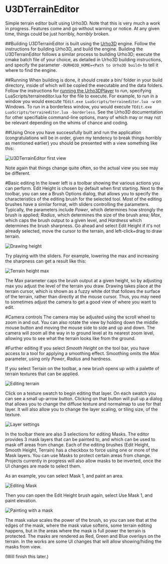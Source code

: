 # U3DTerrainEditor
Simple terrain editor built using Urho3D.
Note that this is very much a work in progress. Features come and go without warning or notice. At any given time, things could be just horribly, *horribly* broken. 

##Building
U3DTerrainEditor is built using the [Urho3D](https://github.com/urho3d/Urho3D) engine. Follow the instructions for building Urho3D, and build the engine. Building the U3DTerrainEditor follows a similar process to building Urho3D; execute the cmake batch file of your choice, as detailed in Urho3D building instructions, and specify the parameter `-DURHO3D_HOME=<Path to Urho3D build>` to tell it where to find the engine.

##Running
When building is done, it should create a bin/ folder in your build directory, inside of which will be copied the executable and the data folders. Follow the instructions for [running the Urho3DPlayer](https://urho3d.github.io/documentation/HEAD/_running.html) to run, specifying LuaScripts/terraineditor.lua for the file to execute. For example, to run in a window you would execute `TEdit.exe LuaScripts/terraineditor.lua -w` on Windows. To run in a borderless window, you would execute `TEdit.exe LuaScripts/terraineditor.lua -borderless`. See the Urho3D documentation for other specifiable command-line options, many of which may or may not be relevant depending on the whims of chance and coding.

##Using
Once you have successfully built and run the application (congratulations will be in order, given my tendency to break things horribly as mentioned earlier) you should be presented with a view something like this:

![U3DTerrainEditor first view](https://i.imgur.com/bTXT076.jpg)

Note again that things change quite often, so the actual view you see may be different.

#Basic editing
In the lower left is a toolbar showing the various actions you can perform. Edit Height is chosen by default when first starting. Next to the toolbar, you can see a Brush Options dialog, that allows you to specify the characteristics of the editing brush for the selected tool. Most of the editing brushes have a similar format, with sliders controlling the parameters. Typically, the parameters include *Power*, which determines how strongly the brush is applied; *Radius*, which determines the size of the brush area; *Max*, which caps the brush output to a given level, and *Hardness* which determines the brush sharpness. Go ahead and select Edit Height if it's not already selected, move the cursor to the terrain, and left-click+drag to draw terrain.

![Drawing height](https://i.imgur.com/pAlWdMU.jpg)

Try playing with the sliders. For example, lowering the max and increasing the sharpness can get a result like this:

![Terrain height max](https://i.imgur.com/hABHeKU.jpg)

The Max parameter caps the brush output at a given height, so by adjusting max you adjust the level of the terrain you draw. Drawing takes place at the terrain cursor, which is shown as a fuzzy white dot that follows the surface of the terrain, rather than directly at the mouse cursor. Thus, you may need to sometimes adjust the camera to get a good view of where you want to edit.

#Camera controls
The camera may be adjusted using the scroll wheel to zoom in and out. You can also rotate the view by holding down the middle mouse button and moving the mouse side to side and up and down. The camera will zoom all the way in to ground level at its nearest zoom level, allowing you to see what the terrain looks like from the ground.

#Further editing
If you select *Smooth Height* on the tool bar, you have access to a tool for applying a smoothing effect. Smoothing omits the *Max* parameter, using only *Power*, *Radius* and hardness.

If you select Terrain on the toolbar, a new brush opens up with a palette of terrain textures that can be applied.

![Editing terrain](https://i.imgur.com/E7swxva.jpg)

Click on a texture swatch to begin editing that layer. On each swatch you can see a small up-arrow button. Clicking on that button will pull up a dialog that allows you to change the diffuse texture and normalmap to use for that layer. It will also allow you to change the layer scaling, or tiling size, of the texture.

![Layer settings](https://i.imgur.com/HR4krHu.jpg)

In the toolbar there are also 3 selections for editing Masks. The editor provides 3 mask layers that can be painted to, and which can be used to mask off areas from change. Each of the editing brushes (Edit Height, Smooth Height, Terrain) has a checkbox to force using one or more of the Mask layers. You can use Masks to protect certain areas from change. Projects currently in progress will also allow masks to be inverted, once the UI changes are made to select them.

As an example, you can select Mask 1, and paint an area.

![Editing Mask](https://i.imgur.com/Tgk2jcZ.jpg)

Then you can open the Edit Height brush again, select Use Mask 1, and paint elevation.

![Painting with a mask](https://i.imgur.com/jBqiqVu.jpg)

The mask value scales the power of the brush, so you can see that at the edges of the mask, where the mask value softens, some terrain editing happens, but in the areas where the mask is full power the terrain is protected. The masks are rendered as Red, Green and Blue overlays on the terrain. In the works are some UI changes that will allow showing/hiding the masks from view.

(Will finish this later.)

